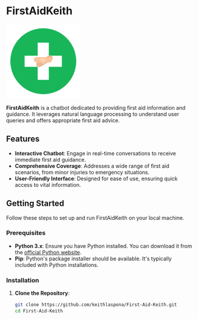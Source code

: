 # FirstAidKeith

<img src="FirstAidKeithLogo.png" alt="FirstAidKeith Logo" width="200"/>

**FirstAidKeith** is a chatbot dedicated to providing first aid information and guidance. It leverages natural language processing to understand user queries and offers appropriate first aid advice.

## Features

- **Interactive Chatbot**: Engage in real-time conversations to receive immediate first aid guidance.
- **Comprehensive Coverage**: Addresses a wide range of first aid scenarios, from minor injuries to emergency situations.
- **User-Friendly Interface**: Designed for ease of use, ensuring quick access to vital information.

## Getting Started

Follow these steps to set up and run FirstAidKeith on your local machine.

### Prerequisites

- **Python 3.x**: Ensure you have Python installed. You can download it from the [official Python website](https://www.python.org/downloads/).
- **Pip**: Python's package installer should be available. It's typically included with Python installations.

### Installation

1. **Clone the Repository**:

   ```bash
   git clone https://github.com/keithlaspona/First-Aid-Keith.git
   cd First-Aid-Keith
